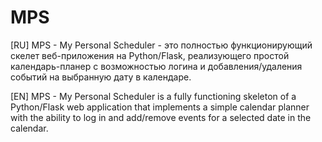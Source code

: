 # MPS
  [RU] MPS - My Personal Scheduler - это полностью функционирующий скелет веб-приложения на Python/Flask, реализующего простой календарь-планер c возможностью логина и добавления/удаления событий на выбранную дату в календаре.
  
  [EN] MPS - My Personal Scheduler is a fully functioning skeleton of a Python/Flask web application that implements a simple calendar planner with the ability to log in and add/remove events for a selected date in the calendar.
